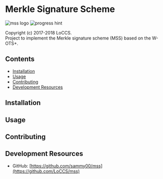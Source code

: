 # Merkle Signature Scheme  
![mss logo](https://img.shields.io/badge/mss-v0.5-blue.svg) 
![progress hint](https://img.shields.io/badge/completion-80%25-brightgreen.svg)

Copyright (c) 2017-2018 LoCCS.  
Project to implement the Merkle signature scheme (MSS) based on the W-OTS+.   

## Contents  
+ [Installation](#installation)  
+ [Usage](#usage)  
+ [Contributing](#contributing)  
+ [Development Resources](#dev-res)  

<a name="installation"></a>
## Installation  

<a name="usage"></a>
## Usage  

<a name="contributing"></a>
## Contributing  

<a name="dev-res"></a>
## Development Resources  
+ GitHub: [https://github.com/sammy00/mss](https://github.com/LoCCS/mss)  
